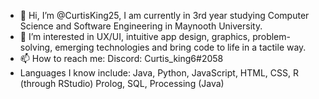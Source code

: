 - 👋 Hi, I’m @CurtisKing25, I am currently in 3rd year studying Computer Science and Software Engineering in Maynooth University.
- 👀 I’m interested in UX/UI, intuitive app design, graphics, problem-solving, emerging technologies and bring code to life in a tactile way.
- 📫 How to reach me: Discord: Curtis_king6#2058
- Languages I know include: Java, Python, JavaScript, HTML, CSS, R (through RStudio) Prolog, SQL, Processing (Java)
